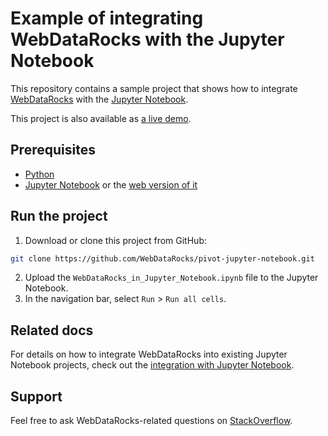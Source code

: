 # Example of integrating WebDataRocks with the Jupyter Notebook

This repository contains a sample project that shows how to integrate [WebDataRocks](https://www.webdatarocks.com/) with the [Jupyter Notebook](https://jupyter.org/).

This project is also available as [a live demo](https://nbviewer.jupyter.org/github/WebDataRocks/pivot-jupyter-notebook/blob/master/WebDataRocks_in_Jupyter_Notebook.ipynb).

## Prerequisites

- [Python](https://www.python.org/downloads/)
- [Jupyter Notebook](https://jupyter.org/install.html) or the [web version of it](https://jupyter.org/try)

## Run the project
1. Download or clone this project from GitHub:
```bash
git clone https://github.com/WebDataRocks/pivot-jupyter-notebook.git
```
2. Upload the `WebDataRocks_in_Jupyter_Notebook.ipynb` file to the Jupyter Notebook.
3. In the navigation bar, select `Run` > `Run all cells`.

## Related docs
For details on how to integrate WebDataRocks into existing Jupyter Notebook projects, check out the [integration with Jupyter Notebook](https://www.webdatarocks.com/doc/integration-with-jupyter-notebook/).

## Support
Feel free to ask WebDataRocks-related questions on [StackOverflow](https://stackoverflow.com/questions/tagged/webdatarocks).
